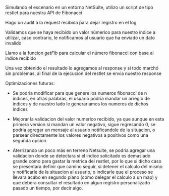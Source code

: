 Simulando el escenario en un entorno NetSuite, utilizo un script de tipo restlet para nuestra API de Fibonacci

Hago un audit a la request recibida para dejar registro en el log

Validamos que se haya recibido un valor númerico para nuestro indice a utilizar, caso contrario, le notificamos al usuario que ha enviado un dato invalido

Llamo a la funcion *getFib* para calcular el número fibonacci con base al indice recibido

Una vez obtenido el resultado lo agregamos al response y si todo marchó sin problemas, al final de la ejecucion del restlet se envia nuestro response

Optimizaciones futuras:
- Se podria modificar para que genere los numeros fibonacci de n indices, en otras palabras, el usuario podria mandar un arreglo de indices y de nuestro lado le generariamos los numeros de dichos indices

- Mejorar la validacion del valor numerico recibido, ya que aunque en esta primera version si mandan un valor negativo, sigue regresando 0, se podria agregar un mensaje al usuario notificandole de la situacion, o parsear directamente los valores negativos a positivos como una segunda opcion

- Aterrizando un poco más en terreno Netsuite, se podria agregar una validacion donde se detectara si el indice solicitado es demasiado grande como para gastar la metrica del restlet, por lo que si dicho caso se presentara definir que camino seguir, si detener el calculo del mismo y notificarle de la situacion al usuario, o indicarle que el proceso se llevara acabo en segundo plano (como delegar el calculo a un map) y que debera consultar el resultado en algun registro personalizado pasado un tiempo, por decir algo.
